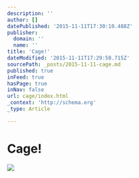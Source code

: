 ```yaml
---
description: ''
author: []
datePublished: '2015-11-11T17:30:10.488Z'
publisher:
  domain: ''
  name: ''
title: 'Cage!'
dateModified: '2015-11-11T17:29:50.715Z'
sourcePath: _posts/2015-11-11-cage.md
published: true
inFeed: true
hasPage: true
inNav: false
url: cage/index.html
_context: 'http://schema.org'
_type: Article

---
```

# Cage!
![](https://the-grid-user-content.s3-us-west-2.amazonaws.com/1bb0e37f-26bd-4359-ae9d-1cc5aa4ed40a.png)